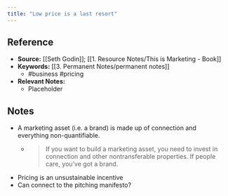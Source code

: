 ```yaml
---
title: "Low price is a last resort"
---
```

## Reference
- **Source:** [[Seth Godin]]; [[1. Resource Notes/This is Marketing - Book]]
- **Keywords:** [[3. Permanent Notes/permanent notes]]
	- #business #pricing 
- **Relevant Notes:**
	- Placeholder
## Notes
- A marketing asset (i.e. a brand) is made up of connection and everything non-quantifiable.
	- >If you want to build a marketing asset, you need to invest in connection and other nontransferable properties. If people care, you’ve got a brand.
- Pricing is an unsustainable incentive
- Can connect to the pitching manifesto?
